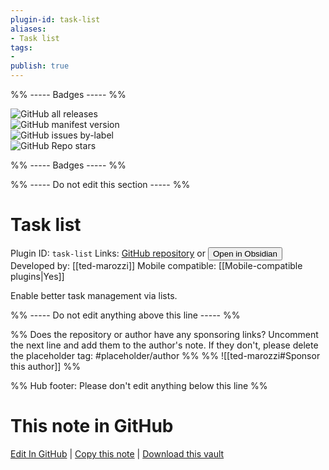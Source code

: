 ```yaml
---
plugin-id: task-list
aliases:
- Task list
tags: 
- 
publish: true
---
```


%% ----- Badges ----- %%

![GitHub all releases](https://img.shields.io/github/downloads/ted-marozzi/task-list/total?color=573E7A&logo=github&style=for-the-badge)   
![GitHub manifest version](https://img.shields.io/github/manifest-json/v/ted-marozzi/task-list?color=573E7A&logo=github&style=for-the-badge)   
![GitHub issues by-label](https://img.shields.io/github/issues/ted-marozzi/task-list/help%20wanted?color=573E7A&logo=github&style=for-the-badge)   
![GitHub Repo stars](https://img.shields.io/github/stars/ted-marozzi/task-list?color=573E7A&logo=github&style=for-the-badge)

%% ----- Badges ----- %%

%% ----- Do not edit this section ----- %%

# Task list

Plugin ID: `task-list`
Links: [GitHub repository](https://github.com/ted-marozzi/task-list) or [<button id=HH>Open in Obsidian</button>](obsidian://show-plugin?id=task-list)
Developed by: [[ted-marozzi]]
Mobile compatible: [[Mobile-compatible plugins|Yes]]

Enable better task management via lists.

%% ----- Do not edit anything above this line ----- %% 

%% Does the repository or author have any sponsoring links? Uncomment the next line and add them to the author's note. If they don't, please delete the placeholder tag: #placeholder/author %%
%% ![[ted-marozzi#Sponsor this author]] %%

%% Hub footer: Please don't edit anything below this line %%

# This note in GitHub

<span class="git-footer">[Edit In GitHub](https://github.dev/obsidian-community/obsidian-hub/blob/main/02%20-%20Community%20Expansions/02.05%20All%20Community%20Expansions/Plugins/task-list.md "git-hub-edit-note") | [Copy this note](https://raw.githubusercontent.com/obsidian-community/obsidian-hub/main/02%20-%20Community%20Expansions/02.05%20All%20Community%20Expansions/Plugins/task-list.md "git-hub-copy-note") | [Download this vault](https://github.com/obsidian-community/obsidian-hub/archive/refs/heads/main.zip "git-hub-download-vault") </span>
